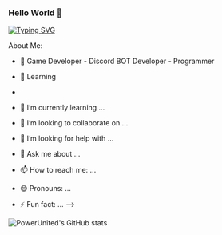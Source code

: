 ### Hello World 👋

[![Typing SVG](https://readme-typing-svg.herokuapp.com/?lines=Hello!+I'm+PowerUnited&center=true)](https://git.io/typing-svg)

About Me:

- 🔭 Game Developer - Discord BOT Developer - Programmer
- 🌱 Learning
- 

- 🌱 I’m currently learning ...
- 👯 I’m looking to collaborate on ...
- 🤔 I’m looking for help with ...
- 💬 Ask me about ...
- 📫 How to reach me: ...
- 😄 Pronouns: ...
- ⚡ Fun fact: ...
-->

![PowerUnited's GitHub stats](https://github-readme-stats.vercel.app/api?username=PowerUnited-Dev&show_icons=true&theme=radical)
